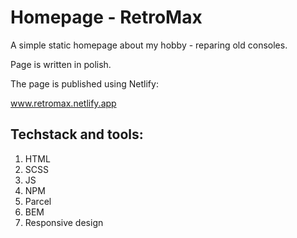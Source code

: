 # Homepage - RetroMax

A simple static homepage about my hobby - reparing old consoles.

Page is written in polish.

The page is published using Netlify:

www.retromax.netlify.app

## Techstack and tools:
1. HTML
2. SCSS
3. JS
4. NPM
5. Parcel
6. BEM
7. Responsive design
